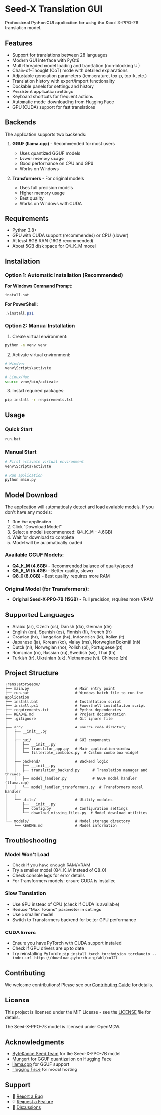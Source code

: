 # Seed-X Translation GUI

Professional Python GUI application for using the Seed-X-PPO-7B translation model.

## Features

- Support for translations between 28 languages
- Modern GUI interface with PyQt6
- Multi-threaded model loading and translation (non-blocking UI)
- Chain-of-Thought (CoT) mode with detailed explanations
- Adjustable generation parameters (temperature, top-p, top-k, etc.)
- Translation history with export/import functionality
- Dockable panels for settings and history
- Persistent application settings
- Keyboard shortcuts for frequent actions
- Automatic model downloading from Hugging Face
- GPU (CUDA) support for fast translations

## Backends

The application supports two backends:

1. **GGUF (llama.cpp)** - Recommended for most users
   - Uses quantized GGUF models
   - Lower memory usage
   - Good performance on CPU and GPU
   - Works on Windows

2. **Transformers** - For original models
   - Uses full precision models
   - Higher memory usage
   - Best quality
   - Works on Windows with CUDA

## Requirements

- Python 3.8+
- GPU with CUDA support (recommended) or CPU (slower)
- At least 8GB RAM (16GB recommended)
- About 5GB disk space for Q4_K_M model

## Installation

### Option 1: Automatic Installation (Recommended)

**For Windows Command Prompt:**
```cmd
install.bat
```

**For PowerShell:**
```powershell
.\install.ps1
```

### Option 2: Manual Installation

1. Create virtual environment:
```bash
python -m venv venv
```

2. Activate virtual environment:
```bash
# Windows
venv\Scripts\activate

# Linux/Mac
source venv/bin/activate
```

3. Install required packages:
```bash
pip install -r requirements.txt
```

## Usage

### Quick Start
```cmd
run.bat
```

### Manual Start
```bash
# First activate virtual environment
venv\Scripts\activate

# Run application
python main.py
```

## Model Download

The application will automatically detect and load available models. If you don't have any models:

1. Run the application
2. Click "Download Model"
3. Select a model (recommended: Q4_K_M - 4.6GB)
4. Wait for download to complete
5. Model will be automatically loaded

### Available GGUF Models:

- **Q4_K_M (4.6GB)** - Recommended balance of quality/speed
- **Q5_K_M (5.4GB)** - Better quality, slower
- **Q8_0 (8.0GB)** - Best quality, requires more RAM

### Original Model (for Transformers):

- **Original Seed-X-PPO-7B (15GB)** - Full precision, requires more VRAM

## Supported Languages

- Arabic (ar), Czech (cs), Danish (da), German (de)
- English (en), Spanish (es), Finnish (fi), French (fr)
- Croatian (hr), Hungarian (hu), Indonesian (id), Italian (it)
- Japanese (ja), Korean (ko), Malay (ms), Norwegian Bokmål (nb)
- Dutch (nl), Norwegian (no), Polish (pl), Portuguese (pt)
- Romanian (ro), Russian (ru), Swedish (sv), Thai (th)
- Turkish (tr), Ukrainian (uk), Vietnamese (vi), Chinese (zh)

## Project Structure

```
TranslatorSeedX/
├── main.py                     # Main entry point
├── run.bat                     # Windows batch file to run the application
├── install.bat                 # Installation script
├── install.ps1                 # PowerShell installation script
├── requirements.txt            # Python dependencies
├── README.md                   # Project documentation
├── .gitignore                  # Git ignore file
│
├── src/                        # Source code directory
│   ├── __init__.py
│   │
│   ├── gui/                    # GUI components
│   │   ├── __init__.py
│   │   ├── translator_app.py   # Main application window
│   │   └── filterable_combobox.py  # Custom combo box widget
│   │
│   ├── backend/                # Backend logic
│   │   ├── __init__.py
│   │   ├── translation_backend.py      # Translation manager and threads
│   │   ├── model_handler.py            # GGUF model handler (llama.cpp)
│   │   └── model_handler_transformers.py  # Transformers model handler
│   │
│   └── utils/                  # Utility modules
│       ├── __init__.py
│       ├── config.py           # Configuration settings
│       └── download_missing_files.py  # Model download utilities
│
└── models/                     # Model storage directory
    └── README.md               # Model information
```

## Troubleshooting

### Model Won't Load
- Check if you have enough RAM/VRAM
- Try a smaller model (Q4_K_M instead of Q8_0)
- Check console logs for error details
- For Transformers models: ensure CUDA is installed

### Slow Translation
- Use GPU instead of CPU (check if CUDA is available)
- Reduce "Max Tokens" parameter in settings
- Use a smaller model
- Switch to Transformers backend for better GPU performance

### CUDA Errors
- Ensure you have PyTorch with CUDA support installed
- Check if GPU drivers are up to date
- Try reinstalling PyTorch: `pip install torch torchvision torchaudio --index-url https://download.pytorch.org/whl/cu121`

## Contributing

We welcome contributions! Please see our [Contributing Guide](https://github.com/Azornes/TranslatorSeedX/wiki/Contributing) for details.

## License

This project is licensed under the MIT License - see the [LICENSE](LICENSE) file for details.

The Seed-X-PPO-7B model is licensed under OpenMDW.

## Acknowledgments

- [ByteDance Seed Team](https://github.com/ByteDance/Seed) for the Seed-X-PPO-7B model
- [Mungert](https://huggingface.co/Mungert) for GGUF quantization on Hugging Face
- [llama.cpp](https://github.com/ggerganov/llama.cpp) for GGUF support
- [Hugging Face](https://huggingface.co/) for model hosting

## Support

- 🐛 [Report a Bug](https://github.com/Azornes/TranslatorSeedX/issues/new?template=bug_report.md)
- 💡 [Request a Feature](https://github.com/Azornes/TranslatorSeedX/issues/new?template=feature_request.md)
- 💬 [Discussions](https://github.com/Azornes/TranslatorSeedX/discussions)
